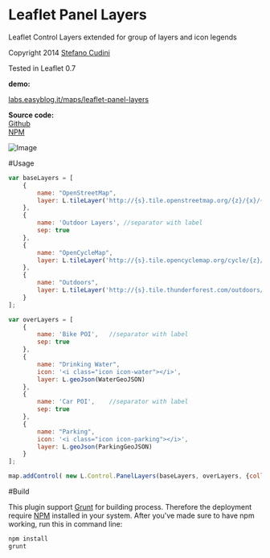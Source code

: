 Leaflet Panel Layers
==============

Leaflet Control Layers extended for group of layers and icon legends

Copyright 2014 [Stefano Cudini](http://labs.easyblog.it/stefano-cudini/)

Tested in Leaflet 0.7

**demo:**

[labs.easyblog.it/maps/leaflet-panel-layers](http://labs.easyblog.it/maps/leaflet-panel-layers/)

**Source code:**  
[Github](https://github.com/stefanocudini/leaflet-panel-layers)   
[NPM](https://npmjs.org/package/leaflet-panel-layers)

![Image](https://raw.githubusercontent.com/stefanocudini/leaflet-panel-layers/master/images/leaflet-panel-layers-layout.jpg)

#Usage

```javascript
var baseLayers = [
	{
		name: "OpenStreetMap",
		layer: L.tileLayer('http://{s}.tile.openstreetmap.org/{z}/{x}/{y}.png')
	},
	{
		name: 'Outdoor Layers',	//separator with label
		sep: true		
	},	
	{	
		name: "OpenCycleMap",
		layer: L.tileLayer('http://{s}.tile.opencyclemap.org/cycle/{z}/{x}/{y}.png')
	},
	{
		name: "Outdoors",
		layer: L.tileLayer('http://{s}.tile.thunderforest.com/outdoors/{z}/{x}/{y}.png')
	}
];

var overLayers = [
	{
		name: 'Bike POI',	//separator with label
		sep: true		
	},
	{
		name: "Drinking Water",
		icon: '<i class="icon icon-water"></i>',
		layer: L.geoJson(WaterGeoJSON)
	},
	{
		name: 'Car POI',	//separator with label
		sep: true		
	},
	{
		name: "Parking",
		icon: '<i class="icon icon-parking"></i>',
		layer: L.geoJson(ParkingGeoJSON)
	}	
];

map.addControl( new L.Control.PanelLayers(baseLayers, overLayers, {collapsed: false}) );
```


#Build

This plugin support [Grunt](http://gruntjs.com/) for building process.
Therefore the deployment require [NPM](https://npmjs.org/) installed in your system.
After you've made sure to have npm working, run this in command line:
```bash
npm install
grunt
```